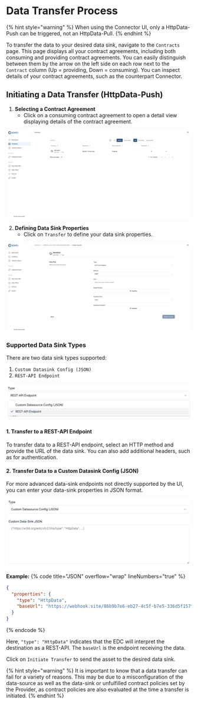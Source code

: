 # Data Transfer Process

{% hint style="warning" %} When using the Connector UI, only a HttpData-Push can be triggered, not an HttpData-Pull. {% endhint %}

To transfer the data to your desired data sink, navigate to the `Contracts` page. This page displays all your contract agreements, including both consuming and providing contract agreements. You can easily distinguish between them by the arrow on the left side on each row next to the `Contract` column (Up = providing, Down = consuming). You can inspect details of your contract agreements, such as the counterpart Connector.

## Initiating a Data Transfer (HttpData-Push)

1. **Selecting a Contract Agreement**
   - Click on a consuming contract agreement to open a detail view displaying details of the contract agreement.
  
![Contract Agreement](/docs/images/consumer-contracts-overview-1.png)

2. **Defining Data Sink Properties**
   - Click on `Transfer` to define your data sink properties.

![Initiating data transfer](/docs/images/consumer-contracts-transfer-1.png)

### Supported Data Sink Types

There are two data sink types supported:

1. `Custom Datasink Config (JSON)`
2. `REST-API Endpoint`

![Datasink properties](/docs/images/consumer-contracts-transfer-type-1.png)

#### 1. Transfer to a REST-API Endpoint

To transfer data to a REST-API endpoint, select an HTTP method and provide the URL of the data sink. You can also add additional headers, such as for authentication.

#### 2. Transfer Data to a Custom Datasink Config (JSON)

For more advanced data-sink endpoints not directly supported by the UI, you can enter your data-sink properties in JSON format.

![Custom Datasink Configuration](/docs/images/consumer-contracts-transfer-type-custom-1.png)

**Example:**
{% code title="JSON" overflow="wrap" lineNumbers="true" %}
```json
{
  "properties": {
    "type": "HttpData",
    "baseUrl": "https://webhook.site/86b9b7e6-eb27-4c5f-b7e5-336d5f157f15"
  }
}
```
{% endcode %}

Here, `"type": "HttpData"` indicates that the EDC will interpret the destination as a REST-API. The `baseUrl` is the endpoint receiving the data.

Click on `Initiate Transfer` to send the asset to the desired data sink.

{% hint style="warning" %} It is important to know that a data transfer can fail for a variety of reasons. This may be due to a misconfiguration of the data-source as well as the data-sink or unfulfilled contract policies set by the Provider, as contract policies are also evaluated at the time a transfer is initiated. {% endhint %}
 
